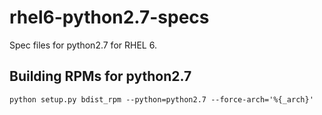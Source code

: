 rhel6-python2.7-specs
=====================

Spec files for python2.7 for RHEL 6.

Building RPMs for python2.7
---------------------------
    python setup.py bdist_rpm --python=python2.7 --force-arch='%{_arch}'
